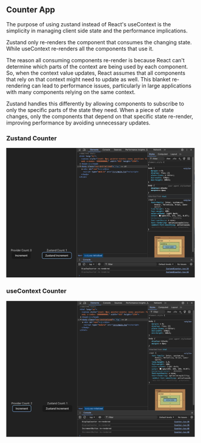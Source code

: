 ## Counter App

The purpose of using zustand instead of React's useContext is the simplicity in managing client side state and the performance implications.

Zustand only re-renders the component that consumes the changing state. While useContext re-renders all the components that use it.

The reason all consuming components re-render is because React can't determine which parts of the context are being used by each component. So, when the context value updates, React assumes that all components that rely on that context might need to update as well. This blanket re-rendering can lead to performance issues, particularly in large applications with many components relying on the same context.

Zustand handles this differently by allowing components to subscribe to only the specific parts of the state they need. When a piece of state changes, only the components that depend on that specific state re-render, improving performance by avoiding unnecessary updates.

### Zustand Counter

![Only the counter gets re-rendered](./public/zustand.png)

### useContext Counter

![The counter and the button are re-rendered](./public/useContext.png)
